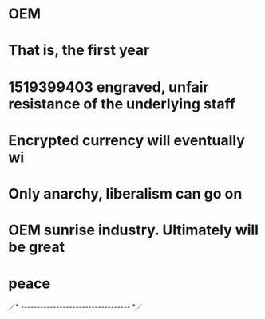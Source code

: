 # OEM
# That is, the first year
# 1519399403 engraved, unfair resistance of the underlying staff
# Encrypted currency will eventually wi
# Only anarchy, liberalism can go on
# OEM sunrise industry. Ultimately will be great
# peace


／* ---------------------------------- *／


#
#



#
#







#
#


